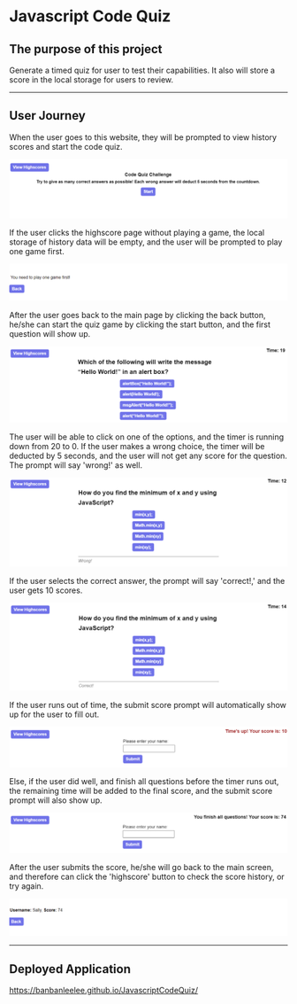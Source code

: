 # Javascript Code Quiz

## The purpose of this project
Generate a timed quiz for user to test their capabilities. It also will store a score in the local storage for users to review.

------
## User Journey
When the user goes to this website, they will be prompted to view history scores and start the code quiz.

![Step 1](./asset/image/step1.png)

If the user clicks the highscore page without playing a game, the local storage of history data will be empty, and the user will be prompted to play one game first.

<img src="./asset/image/step2.png">

After the user goes back to the main page by clicking the back button, he/she can start the quiz game by clicking the start button, and the first question will show up.

<img src="./asset/image/step3.png">

The user will be able to click on one of the options, and the timer is running down from 20 to 0. If the user makes a wrong choice, the timer will be deducted by 5 seconds, and the user will not get any score for the question. The prompt will say 'wrong!' as well. 

<img src="./asset/image/step4.png">

If the user selects the correct answer, the prompt will say 'correct!,' and the user gets 10 scores. 

<img src="./asset/image/step5.png">

If the user runs out of time, the submit score prompt will automatically show up for the user to fill out.

<img src="./asset/image/step6.png">

Else, if the user did well, and finish all questions before the timer runs out, the remaining time will be added to the final score, and the submit score prompt will also show up.

<img src="./asset/image/step7.png">

After the user submits the score, he/she will go back to the main screen, and therefore can click the 'highscore' button to check the score history, or try again.

<img src="./asset/image/step8.png">

------
## Deployed Application
https://banbanleelee.github.io/JavascriptCodeQuiz/